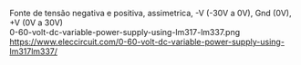Fonte de tensão negativa e positiva, assimetrica, -V (-30V a 0V), Gnd (0V), +V (0V a 30V)  
0-60-volt-dc-variable-power-supply-using-lm317-lm337.png  
https://www.eleccircuit.com/0-60-volt-dc-variable-power-supply-using-lm317lm337/  

